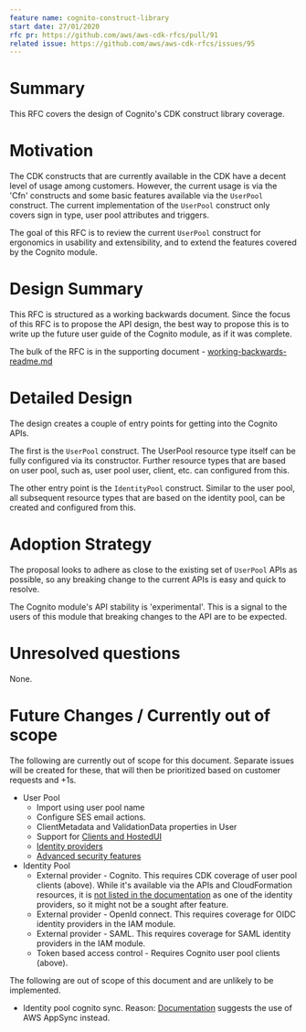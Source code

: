 ```yaml
---
feature name: cognito-construct-library
start date: 27/01/2020
rfc pr: https://github.com/aws/aws-cdk-rfcs/pull/91
related issue: https://github.com/aws/aws-cdk-rfcs/issues/95
---
```


# Summary

This RFC covers the design of Cognito's CDK construct library coverage.

# Motivation

The CDK constructs that are currently available in the CDK have a decent level
of usage among customers. However, the current usage is via the 'Cfn' constructs
and some basic features available via the `UserPool` construct. The current
implementation of the `UserPool` construct only covers sign in type, user pool
attributes and triggers.

The goal of this RFC is to review the current `UserPool` construct for
ergonomics in usability and extensibility, and to extend the features covered by
the Cognito module.

# Design Summary

This RFC is structured as a working backwards document. Since the focus of this
RFC is to propose the API design, the best way to propose this is to write up
the future user guide of the Cognito module, as if it was complete.

The bulk of the RFC is in the supporting document -
[working-backwards-readme.md](./0095-cognito-construct-library/working-backwards-readme.md)

# Detailed Design

The design creates a couple of entry points for getting into the Cognito APIs.

The first is the `UserPool` construct. The UserPool resource type itself can be
fully configured via its constructor. Further resource types that are based on
user pool, such as, user pool user, client, etc. can configured from this.

The other entry point is the `IdentityPool` construct. Similar to the user pool,
all subsequent resource types that are based on the identity pool, can be
created and configured from this.

# Adoption Strategy

The proposal looks to adhere as close to the existing set of `UserPool` APIs as
possible, so any breaking change to the current APIs is easy and quick to
resolve.

The Cognito module's API stability is 'experimental'. This is a signal to the
users of this module that breaking changes to the API are to be expected.

# Unresolved questions

None.

# Future Changes / Currently out of scope

The following are currently out of scope for this document. Separate issues will
be created for these, that will then be prioritized based on customer requests
and +1s.

- User Pool
  - Import using user pool name
  - Configure SES email actions.
  - ClientMetadata and ValidationData properties in User
  - Support for
    [Clients and HostedUI](https://docs.aws.amazon.com/cognito/latest/developerguide/cognito-user-pools-app-integration.html)
  - [Identity providers](https://docs.aws.amazon.com/cognito/latest/developerguide/cognito-user-pools-identity-federation.html)
  - [Advanced security features](https://docs.aws.amazon.com/cognito/latest/developerguide/cognito-user-pool-settings-advanced-security.html)
- Identity Pool
  - External provider - Cognito. This requires CDK coverage of user pool clients
    (above). While it's available via the APIs and CloudFormation resources, it
    is
    [not listed in the documentation](https://docs.aws.amazon.com/cognito/latest/developerguide/external-identity-providers.html)
    as one of the identity providers, so it might not be a sought after feature.
  - External provider - OpenId connect. This requires coverage for OIDC identity
    providers in the IAM module.
  - External provider - SAML. This requires coverage for SAML identity providers
    in the IAM module.
  - Token based access control - Requires Cognito user pool clients (above).

The following are out of scope of this document and are unlikely to be
implemented.

- Identity pool cognito sync. Reason:
  [Documentation](https://docs.aws.amazon.com/cognito/latest/developerguide/cognito-sync.html)
  suggests the use of AWS AppSync instead.
